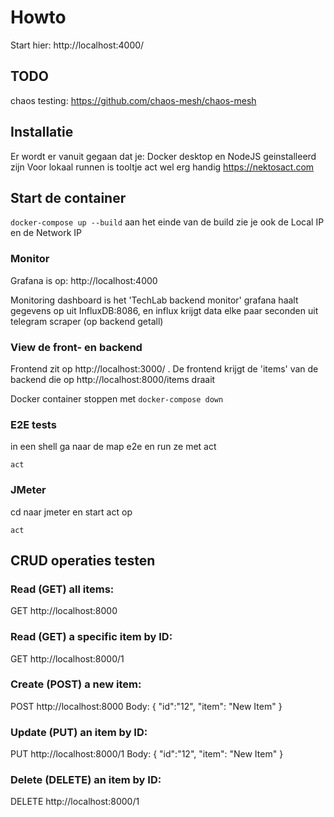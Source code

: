 # Howto
Start hier: http://localhost:4000/


## TODO
chaos testing: https://github.com/chaos-mesh/chaos-mesh

## Installatie
Er wordt er vanuit gegaan dat je:
Docker desktop en NodeJS geinstalleerd zijn
Voor lokaal runnen is tooltje act wel erg handig <https://nektosact.com>

## Start de container
```docker-compose up --build```
aan het einde van de build zie je ook de Local IP en de Network IP

### Monitor
Grafana is op: http://localhost:4000

Monitoring dashboard is het 'TechLab backend monitor'
grafana haalt gegevens op uit InfluxDB:8086, en influx krijgt data elke paar seconden uit telegram scraper (op backend getall)

### View de front- en backend 
Frontend zit op http://localhost:3000/ . De frontend krijgt de 'items' van de backend die op http://localhost:8000/items draait

Docker container stoppen met ```docker-compose down```

### E2E tests
in een shell ga naar de map e2e en run ze met act

```cd e2e
act
```
### JMeter
cd naar jmeter en start act op

```cd jmeter
act
```

## CRUD operaties testen

### Read (GET) all items:
GET http://localhost:8000

### Read (GET) a specific item by ID:
GET http://localhost:8000/1

### Create (POST) a new item:
POST http://localhost:8000
Body: { "id":"12", "item": "New Item" }

### Update (PUT) an item by ID:
PUT http://localhost:8000/1
Body: { "id":"12", "item": "New Item" }

### Delete (DELETE) an item by ID:
DELETE http://localhost:8000/1
